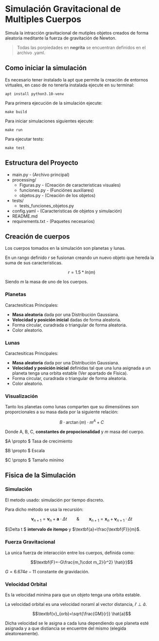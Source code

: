 # Simulación Gravitacional de Multiples Cuerpos

Simula la intracción gravitacional de mutiples objetos creados de forma aleatoria meditante la fuerza de gravitación de Newton.



> Todas las porpiedades en **negrita** se encuentran definidos en el archivo .yaml.

## Como iniciar la simulación

Es necesario tener instalado la apt que permite la creación de entornos virtuales, en caso de no tenerla instalada ejecute en su terminal:

`apt install python3.10-venv`

Para primera ejecución de la simulación ejecute:

`make build`

Para iniciar simulaciones siguientes ejecute:

`make run`

Para ejecutar tests:

`make test`


## Estructura del Proyecto


 - main.py  - (Archivo principal)
 - processing/
    - Figuras.py - (Creación de caracteristicas visuales)
    - funciones.py - (Funciónes auxiliares)
    - objetos.py - (Creación de los objetos)
- tests/
    - tests_funciones_objetos.py
- config.yaml - (Caracteristicas de objetos y simulación)
- README.md
- requirements.txt - (Paquetes necesarios)



## Creación de cuerpos

Los cuerpos tomados en la simulación son planetas y lunas.

En un rango definido $r$ se fusionan creando un nuevo objeto que hereda la suma de sus caracteristicas.

 $$r= 1.5*ln(m)$$

 Siendo $m$ la masa de uno de los cuerpos.

### Planetas 

Caractesiticas Principales:

- **Masa aleatoria** dada por una Distribución Gaussiana.
- **Velocidad y posición inicial** dadas de forma aleatoria. 
- Forma circular, curadrada o triangular de forma aleatoria.
- Color aleatorio.

### Lunas

Caractesiticas Principales:

- **Masa aleatoria** dada por una Distribución Gaussiana.
- **Velocidad y posición inicial** definidas tal que una luna asignada a un planeta tenga una orbita estable (Ver apartado de Física). 
- Forma circular, curadrada o triangular de forma aleatoria.
- Color aleatorio.

### Visualización

Tanto los planetas como lunas comparten que su dimensiónes son proporcionales a su masa dada por la siguiente relación:

$$B\cdot\arctan(m)\cdot m^{A}+C$$

Donde A, B, C, **constantes de propocionalidad** y $m$ masa del cuerpo.

$A \propto $ Tasa de crecimiento

$B \propto $ Escala 

$C \propto $ Tamaño minímo

## Fisica de la Simulación

### Simulación 

El metodo usado: simulación por tiempo discreto.

Para dicho método se usa la recursión:

$$\textbf{v}_{n+1}=\textbf{v}_{n}+\textbf{a}\cdot\Delta t\qquad \& \qquad \textbf{x}_{n+1}=\textbf{x}_{n}+\textbf{v}_{n+1}\cdot \Delta t$$ 

$\Delta t $ **intervalo de itempo** y $\textbf{a}=\frac{\textbf{F}}{m}$.

### Fuerza Gravitacional

La unica fuerza de interacción entre los cuerpos, definida como:

$$\textbf{F}=-G\frac{m_1\cdot m_2}{r^2} \hat{r}$$

$G=6.674e-11$ constante de gravidación.

### Velocidad Orbital

Es la velocidad miníma para que un objeto tenga una orbita estable.

La velocidad orbital es una velocidad noraml al vector distancia, $\hat{r}\perp \hat{a}$.

$$\textbf{v}_{orb}=\sqrt{\frac{GM}{r}} \hat{a}$$

Dicha velocidad se le asigna a cada luna dependiendo que planeta esté asignada y a que distiancia se encuentre del mismo (elegida aleatoreamente).




